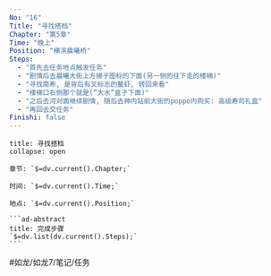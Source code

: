 ```yaml
---
No: "16"
Title: "寻找搭档"
Chapter: "第5章"
Time: "晚上"
Position: "横滨晨曦桥"
Steps:
  - "首先去任务地点触发任务"
  - "剧情后去晨曦大街上方梯子图标的下面(另一侧的往下走的楼梯)"
  - "寻找南希, 是背后有叉标志的鳌虾, 转回来看"
  - "楼梯口右侧那个就是(“大水”盒子下面)"
  - "之后去河对面继续剧情, 随后去神内站前大街的poppo内购买: 高级寿司礼盒"
  - "再回去交任务"
Finishi: false
---
```

````ad-question
title: 寻找搭档
collapse: open

章节: `$=dv.current().Chapter;`

时间: `$=dv.current().Time;`

地点: `$=dv.current().Position;`

```ad-abstract
title: 完成步骤
`$=dv.list(dv.current().Steps);`
```
````

#如龙/如龙7/笔记/任务 